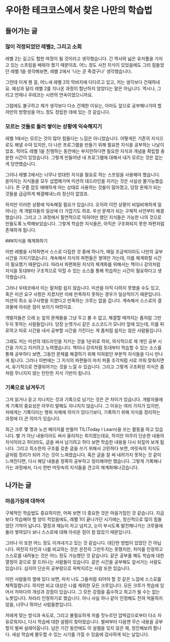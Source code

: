 # 우아한 테크코스에서 찾은 나만의 학습법

## 들어가는 글
### 많이 걱정되었던 레벨2, 그리고 소회

레벨 2는 길고도 험한 여정이 될 것이라고 생각했습니다. 긴 역사와 넓은 유저풀을 가지고 있는 스프링을 배워야 했기 때문이죠. 어느 정도 사전 지식이 있었음에도 그리 힘들었던 레벨 1을 생각해보면, 레벨 2에서 '나는 곧 죽겠구나' 생각했습니다.

그런데 이게 웬 걸, 어느새 레벨 2의 막바지에 다다르고 있고, 저는 생각보다 건재하네요. 예상과 달리 레벨 2를 지나온 과정이 험난하지 않았다는 말은 아닙니다. 역시나, 그리고 언제나 우테코는 시련의 연속이었으니까요.

그럼에도 불구하고 제가 생각보다 다소 건재한 이유는, 아마도 앞으로 공부해나가야 할 저만의 방향성을 어느 정도 정립한 데에 있는 것 같습니다.

### 모르는 것들로 둘러 쌓이는 상황에 익숙해지기

레벨 1에서는 모르는 것이 많아 힘들다는 느낌은 아니었습니다. 어떻게든 기존의 지식으로도 해낼 수야 있지만, 더 나은 프로그램을 만들기 위해 필요한 지식을 공부하는 나날이었죠. 적어도 레벨 1을 진행하는 동안에는 부지런하다면 필요한 지식과 개념을 확립할 충분한 시간이 있었습니다. 그렇게 만들어낸 내 프로그램에 대해서 내가 모르는 것은 없는 게 당연했습니다.

그러나 레벨 2에서는 너무나 방대한 지식을 필요로 하는 스프링을 사용해야 했습니다. 쏟아지는 지식들을 모두 섭렵해가며 미션의 데드라인을 지키는 것은 사실상 불가능했습니다. 뜬 구름 잡듯 애매하게 아는 상태로 사용하는 것들이 많아졌고, 당장 문제가 되는 것들을 급급하게 해결해내느라 정신이 없었죠.

하지만 이러한 상황에 익숙해질 필요가 있습니다. 오히려 이런 상황이 비일비재하게 일어나는 게 개발자들의 일상에 더 가깝기도 하죠. 우선 문제가 되는 구체적 사안부터 해결했습니다. 그리고 그 과정에서 필연적으로 익혀야만 했던 지식들은 가능한 나의 것으로 만들도록 노력해보았습니다. 그렇게 학습한 지식들은, 아직은 구조화되지 못한 파편처럼 존재하게 됩니다.

###지식을 체계화하기

이번 레벨을 시작하면서 스스로 다짐한 것 중에 하나가, 매일 조금씩이라도 나만의 공부 시간을 가지기였습니다. 계속해서 지식의 파편들은 쌓여만 가는데, 이를 체계화할 시간이 필요했기 때문입니다. 따라서 파편화된 지식의 체계화를 위해서는 책이나 강의처럼 지식을 토대부터 구조적으로 익힐 수 있는 소스를 통해 학습하는 시간이 필요하다고 생각했습니다.

그러나 우테코에서 이는 말처럼 쉽지 않습니다. 미션을 아직 다하지 못했을 수도 있고, 혹은 미션 요구 사항은 지켰지만 이에 만족하지 못하는 경우가 일상적이기 때문입니다. 미션의 최소 요구사항을 지켰다고 만족하는 크루는 없을 겁니다. 계속해서 스스로의 결과물에 아쉬운 점이 보이기 마련이죠.

개발자들은 으레 눈 앞의 문제들을 그냥 두고 볼 수 없고, 해결할 때까지는 좀처럼 그만두지 못하는 사람들입니다. 당장 눈엣가시 같은 소스코드가 모니터 앞에 있는데, 이를 뒤로하고 따로 시간을 내서 공부할 시간을 가진다는 게 좀처럼 쉽지는 않은 사람들입니다.

그래도 저는 미션의 데드라인을 지키는 것을 1순위로 하되, 의식적으로 제 개인 공부 시간을 가지고 지키려고 노력했습니다. 책이나 강의처럼 토대부터 학습할 수 있는 소스를 통해 공부하다 보면, 그동안 문제를 해결하기 위해 익혀왔던 부분적 지식들을 다시 만나게 됩니다. 그러나 이번에는 그 지식의 파편들이 마치 퍼즐 조각처럼 서로 끼워 맞춰지면서, 유기적으로 연결되어가는 것을 느낄 수 있습니다. 그리고 그렇게 구조화된 지식은 좀처럼 무너지지 않는 탄탄한 지식 기반이 됩니다.

### 기록으로 남겨두기

그저 읽거나 듣고 지나치는 것과 기록으로 남기는 것은 큰 차이가 있습니다. 개발자들에게 기록의 중요성은 아무리 말해도 지나치지 않습니다. 그 이유는 여러 가지가 있지만, 저에게는 기록이라는 행위 자체에 의미가 있다기보다, 기록하기 위해 지식을 정리하는 과정에 더 큰 의미가 있습니다.

최근 크루 몇 명과 노션 페이지를 만들어 TIL(Today I Learn)을 쓰는 활동을 하고 있습니다. 별 거 아닌 내용이라도 써서 올리자는 취지였는데요, 하지만 아무리 단순한 내용의 지식이라고 하더라도, 글을 써서 남기려고 하다 보면 학습한 내용을 다시 되짚어 보게 됩니다. 그리고 최소한의 구조를 갖춘 글을 쓰기 위해서 고민하다 보면, 머릿속의 지식도 글처럼 정리가 되어 가는 것이 느껴졌습니다. 혹은 글을 잘 써 내려가지 못하는 것 같이 느껴진다면, 다시 해당 내용을 정확히 공부하고 정리해야만 했습니다. 그렇게 기록해나가는 과정에서, 다시 한번 머릿속의 지식들을 견고히 체계화해나갔습니다.

## 나가는 글
### 마음가짐에 대하여

구체적인 학습법도 중요하지만, 어찌 보면 더 중요한 것은 마음가짐인 것 같습니다. 지금보다 학습해야 할 양이 적었음에도, 레벨 1이 끝나가던 시기에는, 정신적으로 많이 힘들었던 기억이 납니다. 열정과 재능이 차고 넘치고, 눈이 부시도록 발전해나가는 크루들에 둘러 쌓여있다 보니 스스로에 대해 아쉬운 점이 참 많았기 때문입니다.

그러나 이 또한 어느 정도 이겨내가고 있는 것 같습니다. 대단한 방법이 있었던 건 아닙니다. 여전히 타인과 나를 비교하는 것은 온전히 그만두지는 못했지만, 차이를 인정하고 스스로를 내려놓는 것은 어느 정도 가능했던 것 같습니다. 같은 공부를 해도 학습에 대한 열정이 겉으로 잘 드러나는 사람들이 있습니다. 같은 시간을 공부해도 앞서가는 사람도 있습니다. 심지어 단순히 공부량으로 윽박지르는 사람 또한 있습니다.

이런 사람들의 옆에 있다 보면, 마치 나도 그들처럼 되어야 할 것 같은 느낌에 스스로를 채찍질합니다. 하지만 비교 대상은 나를 제외한 모든 크루입니다. 모든 크루가 학습에 있어서 저마다의 개성과 강점이 있습니다. 그 모든 강점을 흡수하고 최고가 될 수는 없는 노릇입니다. 차라리 인정하기로 했습니다. 아니 사실 하나 같이 인정해도 전혀 억울하지 않을, 너무나 뛰어난 사람들뿐입니다.

저에게 맞는 방식과 속도로, 그리고 불필요하게 저를 짓누르던 압박감으로부터 다소 자유로워지니, 다시 학습에 대한 설렘이 찾아왔습니다. 벌써부터 다음엔 무슨 내용을 공부할지 벌써 설레어옵니다. 남은 기간 동안에도 이 설렘을 잊지 않은 채, 정진해보려 합니다. 새삼 학습에 몰두할 수 있는 시기를 가질 수 있음에 감사하게 되는 날입니다.